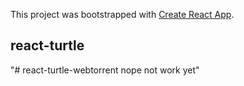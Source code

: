 This project was bootstrapped with [Create React App](https://github.com/facebook/create-react-app).

## react-turtle
"# react-turtle-webtorrent nope not work yet" 
